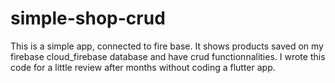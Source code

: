 # simple-shop-crud

This is a simple app, connected to fire base. 
It shows products saved on my firebase cloud_firebase database and have crud functionnalities.
I wrote this code for a little review after months without coding a flutter app.
